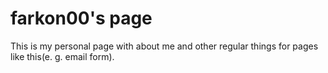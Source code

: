# farkon00's page
This is my personal page with about me and other regular things for pages like this(e. g. email form).
